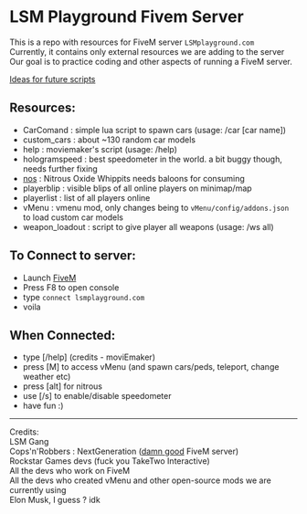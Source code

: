 # LSM Playground Fivem Server

This is a repo with resources for FiveM server `LSMplayground.com`<br />
Currently, it contains only external resources we are adding to the server<br />
Our goal is to practice coding and other aspects of running a FiveM server.<br />

[Ideas for future scripts](IDEAS)

## Resources:
- CarComand : simple lua script to spawn cars (usage: /car [car name])
- custom_cars : about ~130 random car models
- help : moviemaker's script (usage: /help)
- hologramspeed : best speedometer in the world. a bit buggy though, needs further fixing
- [nos](resources/nos/README.md) : Nitrous Oxide Whippits needs baloons for consuming
- playerblip : visible blips of all online players on minimap/map
- playerlist : list of all players online
- vMenu : vmenu mod, only changes being to `vMenu/config/addons.json` to load custom car models
- weapon_loadout : script to give player all weapons (usage: /ws all)

## To Connect to server:
 - Launch [FiveM](https://fivem.net/)
 - Press F8 to open console
 - type `connect lsmplayground.com`
 - voila

## When Connected:
 - type [/help] (credits - moviEmaker)
 - press [M] to access vMenu (and spawn cars/peds, teleport, change weather etc)
 - press [alt] for nitrous
 - use [/s] to enable/disable speedometer
 - have fun :)

---

Credits: <br />
LSM Gang <br />
Cops'n'Robbers : NextGeneration ([damn good](https://cnr.ng) FiveM server) <br />
Rockstar Games devs (fuck you TakeTwo Interactive)<br />
All the devs who work on FiveM<br />
All the devs who created vMenu and other open-source mods we are currently using<br />
Elon Musk, I guess ? idk 
